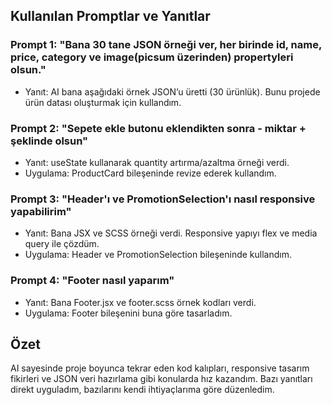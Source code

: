 ## Kullanılan Promptlar ve Yanıtlar

### Prompt 1: "Bana 30 tane JSON örneği ver, her birinde id, name, price, category ve image(picsum üzerinden) propertyleri olsun."

- Yanıt: AI bana aşağıdaki örnek JSON’u üretti (30 ürünlük). Bunu projede ürün datası oluşturmak için kullandım.

### Prompt 2: "Sepete ekle butonu eklendikten sonra - miktar + şeklinde olsun"

- Yanıt: useState kullanarak quantity artırma/azaltma örneği verdi.
- Uygulama: ProductCard bileşeninde revize ederek kullandım.

### Prompt 3: "Header'ı ve PromotionSelection'ı nasıl responsive yapabilirim"

- Yanıt: Bana JSX ve SCSS örneği verdi. Responsive yapıyı flex ve media query ile çözdüm.
- Uygulama: Header ve PromotionSelection bileşeninde kullandım.

### Prompt 4: "Footer nasıl yaparım"

- Yanıt: Bana Footer.jsx ve footer.scss örnek kodları verdi.
- Uygulama: Footer bileşenini buna göre tasarladım.

## Özet

AI sayesinde proje boyunca tekrar eden kod kalıpları, responsive tasarım fikirleri ve JSON veri hazırlama gibi konularda hız kazandım. Bazı yanıtları direkt uyguladım, bazılarını kendi ihtiyaçlarıma göre düzenledim.
